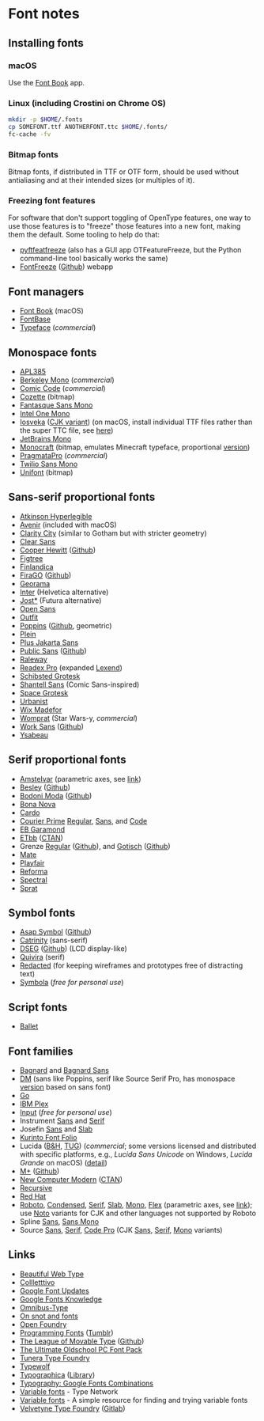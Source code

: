# Font notes

## Installing fonts

### macOS

Use the [Font Book](https://support.apple.com/guide/font-book/welcome/mac) app.

### Linux (including Crostini on Chrome OS)

```sh
mkdir -p $HOME/.fonts
cp SOMEFONT.ttf ANOTHERFONT.ttc $HOME/.fonts/
fc-cache -fv
```

### Bitmap fonts

Bitmap fonts, if distributed in TTF or OTF form, should be used
without antialiasing and at their intended sizes (or multiples of it).

### Freezing font features

For software that don't support toggling of OpenType features, one way
to use those features is to "freeze" those features into a new font,
making them the default. Some tooling to help do that:

- [pyftfeatfreeze](https://github.com/twardoch/fonttools-opentype-feature-freezer)
  (also has a GUI app OTFeatureFreeze, but the Python command-line
  tool basically works the same)
- [FontFreeze](https://mutsuntsai.github.io/fontfreeze/)
  ([Github](https://github.com/MuTsunTsai/fontfreeze)) webapp

## Font managers

- [Font Book](https://support.apple.com/guide/font-book/welcome/mac)
  (macOS)
- [FontBase](https://fontba.se/)
- [Typeface](https://typefaceapp.com/) (_commercial_)

## Monospace fonts

- [APL385](https://www.apl385.com/fonts/)
- [Berkeley Mono](https://berkeleygraphics.com/typefaces/berkeley-mono/)
  (_commercial_)
- [Comic Code](https://tosche.net/fonts/comic-code) (_commercial_)
- [Cozette](https://github.com/slavfox/Cozette) (bitmap)
- [Fantasque Sans Mono](https://github.com/belluzj/fantasque-sans)
- [Intel One Mono](https://github.com/intel/intel-one-mono)
- [Iosveka](https://github.com/be5invis/Iosevka)
  ([CJK variant](https://github.com/be5invis/Sarasa-Gothic))
  (on macOS, install individual TTF files rather than the super TTC
  file, see [here](https://github.com/be5invis/Iosevka/issues/1377))
- [JetBrains Mono](https://github.com/JetBrains/JetBrainsMono)
- [Monocraft](https://github.com/IdreesInc/Monocraft)
  (bitmap, emulates Minecraft typeface, proportional
  [version](https://github.com/IdreesInc/Minecraft-Font))
- [PragmataPro](https://fsd.it/shop/fonts/pragmatapro/) (_commercial_)
- [Twilio Sans Mono](https://github.com/twilio/twilio-sans-mono)
- [Unifont](http://unifoundry.com/unifont/index.html) (bitmap)

## Sans-serif proportional fonts

- [Atkinson Hyperlegible](https://brailleinstitute.org/freefont)
- [Avenir](https://en.wikipedia.org/wiki/Avenir_(typeface))
  (included with macOS)
- [Clarity City](https://github.com/vmware/clarity-city)
  (similar to Gotham but with stricter geometry)
- [Clear Sans](https://github.com/intel/clear-sans)
- [Cooper Hewitt](https://www.cooperhewitt.org/open-source-at-cooper-hewitt/cooper-hewitt-the-typeface-by-chester-jenkins/)
  ([Github](https://github.com/cooperhewitt/cooperhewitt-typeface))
- [Figtree](https://github.com/erikdkennedy/figtree)
- [Finlandica](https://github.com/HelsinkiTypeStudio/Finlandica)
- [FiraGO](https://bboxtype.com/typefaces/FiraGO/)
  ([Github](https://github.com/bBoxType/FiraGO))
- [Georama](https://github.com/productiontype/Georama)
- [Inter](https://github.com/rsms/inter)
  (Helvetica alternative)
- [Jost*](https://github.com/indestructible-type/Jost)
  (Futura alternative)
- [Open Sans](https://github.com/googlefonts/opensans)
- [Outfit](https://github.com/Outfitio/Outfit-Fonts)
- [Poppins](https://www.indiantypefoundry.com/fonts/poppins)
  ([Github](https://github.com/itfoundry/Poppins), geometric)
- [Plein](https://www.fontshare.com/fonts/plein)
- [Plus Jakarta Sans](https://github.com/tokotype/PlusJakartaSans)
- [Public Sans](https://public-sans.digital.gov/)
  ([Github](https://github.com/uswds/public-sans))
- [Raleway](https://github.com/theleagueof/raleway)
- [Readex Pro](https://github.com/ThomasJockin/readexpro) (expanded
  [Lexend](https://github.com/googlefonts/lexend))
- [Schibsted Grotesk](https://github.com/schibsted/schibsted-grotesk)
- [Shantell Sans](https://github.com/arrowtype/shantell-sans)
  (Comic Sans-inspired)
- [Space Grotesk](https://github.com/floriankarsten/space-grotesk)
- [Urbanist](https://github.com/coreyhu/Urbanist)
- [Wix Madefor](https://github.com/wix-incubator/wixmadefor)
- [Womprat](https://crown.fontdue.com/fonts/womprat) (Star Wars-y,
  _commercial_)
- [Work Sans](http://weiweihuanghuang.github.io/Work-Sans/)
  ([Github](https://github.com/weiweihuanghuang/Work-Sans))
- [Ysabeau](https://github.com/CatharsisFonts/Ysabeau)

## Serif proportional fonts

- [Amstelvar](https://github.com/googlefonts/amstelvar)
  (parametric axes, see [link](https://web.dev/variable-fonts/))
- [Besley](https://indestructibletype.com/Besley.html)
  ([Github](https://github.com/indestructible-type/Besley))
- [Bodoni Moda](http://indestructible-type.github.io/Bodoni.html)
  ([Github](https://github.com/indestructible-type/Bodoni))
- [Bona Nova](https://github.com/kosmynkab/Bona-Nova)
- [Cardo](https://github.com/googlefonts/CardoFont)
- [Courier Prime](https://quoteunquoteapps.com/courierprime/)
  [Regular](https://github.com/quoteunquoteapps/CourierPrime),
  [Sans](https://github.com/quoteunquoteapps/CourierPrimeSans),
  and [Code](https://github.com/quoteunquoteapps/CourierPrimeCode)
- [EB Garamond](https://github.com/georgd/EB-Garamond)
- [ETbb](https://tug.org/FontCatalogue/etbb/)
  ([CTAN](https://ctan.org/pkg/etbb?lang=en))
- Grenze [Regular](https://www.omnibus-type.com/fonts/grenze/)
  ([Github](https://github.com/Omnibus-Type/Grenze)), and
  [Gotisch](https://www.omnibus-type.com/fonts/grenze-gotisch/)
  ([Github](https://github.com/Omnibus-Type/Grenze-Gotisch))
- [Mate](https://github.com/etunni/mate)
- [Playfair](https://github.com/googlefonts/Playfair)
- [Reforma](https://pampatype.com/reforma)
- [Spectral](https://github.com/productiontype/spectral)
- [Sprat](https://github.com/EthanNakache/Sprat-type)

## Symbol fonts

- [Asap Symbol](https://www.omnibus-type.com/fonts/asap-symbol/)
  ([Github](https://github.com/Omnibus-Type/Asap-Symbol))
- [Catrinity](https://catrinity-font.de/) (sans-serif)
- [DSEG](https://www.keshikan.net/fonts-e.html)
  ([Github](https://github.com/keshikan/DSEG)) (LCD display-like)
- [Quivira](http://www.quivira-font.com/) (serif)
- [Redacted](https://github.com/christiannaths/redacted-font)
  (for keeping wireframes and prototypes free of distracting text)
- [Symbola](https://dn-works.com/ufas/) (_free for personal use_)

## Script fonts

- [Ballet](https://github.com/Omnibus-Type/Ballet)

## Font families

- [Bagnard](https://github.com/sebsan/Bagnard) and
  [Bagnard Sans](https://github.com/sebsan/Bagnard-Sans)
- [DM](https://github.com/googlefonts/dm-fonts) (sans like Poppins, serif like Source Serif Pro, has monospace [version](https://github.com/googlefonts/dm-mono) based on sans font)
- [Go](https://go.dev/blog/go-fonts)
- [IBM Plex](https://github.com/IBM/plex)
- [Input](https://input.djr.com/) (_free for personal use_)
- Instrument [Sans](https://github.com/Instrument/instrument-sans) and
  [Serif](https://github.com/Instrument/instrument-serif)
- Josefin [Sans](https://github.com/googlefonts/josefinsans) and
  [Slab](https://github.com/davelab6/josefinslab)
- [Kurinto Font Folio](https://www.kurinto.com/)
- Lucida ([B&H](https://lucidafonts.com/),
  [TUG](https://tug.org/store/lucida/index.html)) (_commercial_;
  some versions licensed and distributed with specific platforms,
  e.g., _Lucida Sans Unicode_ on Windows, _Lucida Grande_ on macOS)
  ([detail](https://bigelowandholmes.typepad.com/bigelow-holmes/how-and-why-lucida/))
- [M+](https://mplusfonts.github.io/)
  ([Github](https://github.com/coz-m/MPLUS_FONTS))
- [New Computer Modern](https://tug.org/FontCatalogue/newcomputermodernroman/)
  ([CTAN](https://ctan.org/pkg/newcomputermodern?lang=en))
- [Recursive](https://github.com/arrowtype/recursive)
- [Red Hat](https://github.com/RedHatOfficial/RedHatFont)
- [Roboto](https://fonts.google.com/specimen/Roboto),
  [Condensed](https://fonts.google.com/specimen/Roboto+Condensed),
  [Serif](https://fonts.google.com/specimen/Roboto+Serif),
  [Slab](https://fonts.google.com/specimen/Roboto+Slab),
  [Mono](https://fonts.google.com/specimen/Roboto+Mono),
  [Flex](https://github.com/googlefonts/roboto-flex)
  (parametric axes, see [link](https://web.dev/variable-fonts/));
  use [Noto](https://fonts.google.com/noto/fonts) variants for CJK and
  other languages not supported by Roboto
- Spline [Sans](https://github.com/SorkinType/SplineSans),
  [Sans Mono](https://github.com/SorkinType/SplineSansMono)
- Source [Sans](https://github.com/adobe-fonts/source-sans),
  [Serif](https://github.com/adobe-fonts/source-serif),
  [Code Pro](https://github.com/adobe-fonts/source-code-pro) (CJK
  [Sans](https://github.com/adobe-fonts/source-han-sans),
  [Serif](https://github.com/adobe-fonts/source-han-serif),
  [Mono](https://github.com/adobe-fonts/source-han-mono) variants)

## Links

- [Beautiful Web Type](https://beautifulwebtype.com/)
- [Collletttivo](https://www.collletttivo.it/)
- [Google Font Updates](https://twitter.com/googlefonts?lang=us)
- [Google Fonts Knowledge](https://fonts.google.com/knowledge)
- [Omnibus-Type](https://www.omnibus-type.com/)
- [On snot and fonts](http://luc.devroye.org/fonts.html)
- [Open Foundry](https://open-foundry.com/)
- [Programming Fonts](https://www.programmingfonts.org/)
  ([Tumblr](https://programmingfonts.tumblr.com/))
- [The League of Movable Type](https://www.theleagueofmoveabletype.com/)
  ([Github](https://github.com/theleagueof))
- [The Ultimate Oldschool PC Font Pack](https://int10h.org/oldschool-pc-fonts/)
- [Tunera Type Foundry](https://www.tunera.xyz/)
- [Typewolf](https://www.typewolf.com/)
- [Typographica](https://typographica.org/)
  ([Library](https://library.typographica.org/))
- [Typography: Google Fonts Combinations](https://www.behance.net/gallery/35768979/Typography-Google-Fonts-Combinations)
- [Variable fonts](https://variablefonts.typenetwork.com/) - Type Network
- [Variable fonts](https://v-fonts.com/) - A simple resource for finding and trying variable fonts
- [Velvetyne Type Foundry](https://velvetyne.fr/)
  ([Gitlab](https://gitlab.com/velvetyne))
